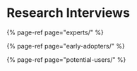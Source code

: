 # Research Interviews

{% page-ref page="experts/" %}

{% page-ref page="early-adopters/" %}

{% page-ref page="potential-users/" %}

